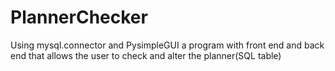 # PlannerChecker
Using mysql.connector and PysimpleGUI a program with front end and back end that allows the user to check and alter the planner(SQL table)
